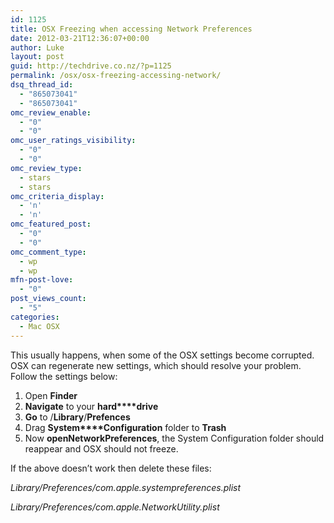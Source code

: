 ```yaml
---
id: 1125
title: OSX Freezing when accessing Network Preferences
date: 2012-03-21T12:36:07+00:00
author: Luke
layout: post
guid: http://techdrive.co.nz/?p=1125
permalink: /osx/osx-freezing-accessing-network/
dsq_thread_id:
  - "865073041"
  - "865073041"
omc_review_enable:
  - "0"
  - "0"
omc_user_ratings_visibility:
  - "0"
  - "0"
omc_review_type:
  - stars
  - stars
omc_criteria_display:
  - 'n'
  - 'n'
omc_featured_post:
  - "0"
  - "0"
omc_comment_type:
  - wp
  - wp
mfn-post-love:
  - "0"
post_views_count:
  - "5"
categories:
  - Mac OSX
---
```

This usually happens, when some of the OSX settings become corrupted. OSX can regenerate new settings, which should resolve your problem. Follow the settings below:

  1. Open **Finder**
  2. **Navigate** to your **hard****drive**
  3. **Go** to /**Library**/**Prefences**
  4. Drag **System****Configuration** folder to **Trash**
  5. Now **open****Network****Preferences**, the System Configuration folder should reappear and OSX should not freeze.

If the above doesn&#8217;t work then delete these files:

_Library/Preferences/com.apple.systempreferences.plist_

_Library/Preferences/com.apple.NetworkUtility.plist_